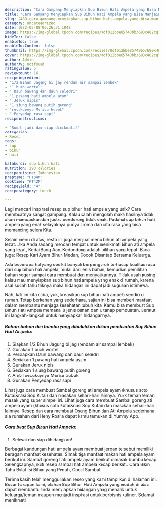 ```yaml
---
description: "Cara Gampang Menyiapkan Sup Bihun Hati Ampela yang Bisa Manjain Lidah"
title: "Cara Gampang Menyiapkan Sup Bihun Hati Ampela yang Bisa Manjain Lidah"
slug: 2489-cara-gampang-menyiapkan-sup-bihun-hati-ampela-yang-bisa-manjain-lidah
category: Uncategorized
date: 2022-05-08T06:26:31.104Z
image: https://img-global.cpcdn.com/recipes/0df012bbe85740bb/680x482cq70/sup-bihun-hati-ampela-foto-resep-utama.jpg
hideToc: false
enableToc: true
enableTocContent: false
thumbnail: https://img-global.cpcdn.com/recipes/0df012bbe85740bb/680x482cq70/sup-bihun-hati-ampela-foto-resep-utama.jpg
cover: https://img-global.cpcdn.com/recipes/0df012bbe85740bb/680x482cq70/sup-bihun-hati-ampela-foto-resep-utama.jpg
author: Admin
authorAv: notfound
ratingvalue: 5
reviewcount: 16
recipeingredient:
- "1/2 Bihun Jagung bi jag rendam air sampai lembek"
- "1 buah wortel"
- " Daun bawang dan daun seledri"
- "1 pasang hati ampela ayam"
- " Jeruk nipis"
- "1 siung bawang putih goreng"
- "secukupnya Merica bubuk"
- " Penyedap rasa sapi"
recipeinstructions:

- "Sudah jadi dan siap dinikmati!"
categories:
- Resep
tags:
- sup
- bihun
- hati

katakunci: sup bihun hati 
nutrition: 293 calories
recipecuisine: Indonesian
preptime: "PT34M"
cooktime: "PT42M"
recipeyield: "4"
recipecategory: Lunch

---
```





Lagi mencari inspirasi resep sup bihun hati ampela yang unik? Cara membuatnya sangat gampang. Kalau salah mengolah maka hasilnya tidak akan memuaskan dan justru cenderung tidak enak. Padahal sup bihun hati ampela yang enak selayaknya punya aroma dan cita rasa yang bisa memancing selera Kita.





Selain menu di atas, resto ini juga menjual menu bihun ati ampela yang lezat. Jika Anda sedang mencari tempat untuk menikmati bihun ati ampela yang lezat, Kedai Bang Aan, Kedondong adalah pilihan yang tepat. Baca juga: Resep Kari Ayam Bihun Medan, Cocok Disantap Bersama Keluarga.

Ada beberapa hal yang sedikit banyak berpengaruh terhadap kualitas rasa dari sup bihun hati ampela, mulai dari jenis bahan, kemudian pemilihan bahan segar sampai cara membuat dan menyajikannya. Tidak usah pusing kalau mau menyiapkan sup bihun hati ampela yang enak di rumah, karena asal sudah tahu triknya maka hidangan ini dapat jadi suguhan istimewa.






Nah, kali ini kita coba, yuk, kreasikan sup bihun hati ampela sendiri di rumah. Tetap berbahan yang sederhana, sajian ini bisa memberi manfaat dalam membantu menjaga kesehatan tubuh kita. Kamu bisa membuat Sup Bihun Hati Ampela memakai 8 jenis bahan dan 0 tahap pembuatan. Berikut ini langkah-langkah untuk menyiapkan hidangannya.

<!--inarticleads1-->

##### Bahan-bahan dan bumbu yang dibutuhkan dalam pembuatan Sup Bihun Hati Ampela:

1. Siapkan 1/2 Bihun Jagung bi jag (rendam air sampai lembek)
1. Gunakan 1 buah wortel
1. Persiapkan  Daun bawang dan daun seledri
1. Sediakan 1 pasang hati ampela ayam
1. Gunakan  Jeruk nipis
1. Sediakan 1 siung bawang putih goreng
1. Ambil secukupnya Merica bubuk
1. Gunakan  Penyedap rasa sapi


Lihat juga cara membuat Sambal goreng ati ampela ayam (khusus soto Kutai&amp;nasi Sop Kutai) dan masakan sehari-hari lainnya. Yukk teman teman masak yang super simpel ini. Lihat juga cara membuat Sambal goreng ati ampela ayam (khusus soto Kutai&amp;nasi Sop Kutai) dan masakan sehari-hari lainnya. Resep dan cara membuat Oseng Bihun dan Ati Ampela sederhana ala rumahan dari Heny Rosita dapat kamu temukan di Yummy App. 

<!--inarticleads2-->

##### Cara buat Sup Bihun Hati Ampela:


1. Selesai dan siap dihidangkan!

Berbagai kandungan hati ampela ayam membuat jeroan tersebut memiliki beragam manfaat kesehatan. Simak tiga manfaat makan hati ampela ayam berikut ini. Sambal goreng hati ampela ayam berikut dimasak bumbu kecap. Selengkapnya, ikuti resep sambal hati ampela kecap berikut.. Cara Bikin Tahu Bulat Isi Bihun yang Penuh, Cocol Sambal. 

Terima kasih telah menggunakan resep yang kami tampilkan di halaman ini. Besar harapan kami, olahan Sup Bihun Hati Ampela yang mudah di atas dapat membantu anda menyiapkan hidangan yang menarik untuk keluarga/teman maupun menjadi inspirasi untuk berbisnis kuliner. Selamat menikmati
